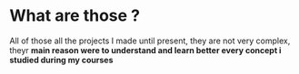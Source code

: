 <h1> What are those ? </h1>
  <p> All of those all the projects I made until present, they are not very complex, theyr <strong> main reason <strong> were to understand and learn better every concept i studied during my courses
